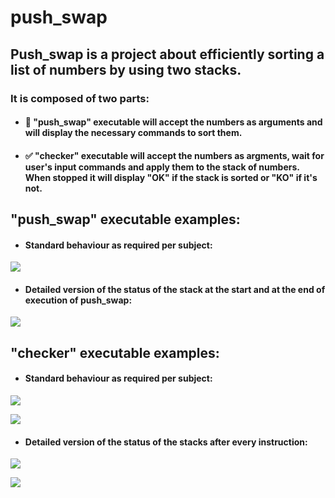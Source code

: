# push_swap

## Push_swap is a project about efficiently sorting a list of numbers by using two stacks.

### It is composed of two parts:
- #### 📶 "push_swap" executable will accept the numbers as arguments and will display the necessary commands to sort them.
- #### ✅ "checker" executable will accept the numbers as argments, wait for user's input commands and apply them to the stack of numbers. When stopped it will display "OK" if the stack is sorted or "KO" if it's not.

## "push_swap" executable examples:
- #### Standard behaviour as required per subject:
![](images/push_swap_usual.png)
- #### Detailed version of the status of the stack at the start and at the end of execution of push_swap:
![](images/push_swap_detailed.png)

## "checker" executable examples:
- #### Standard behaviour as required per subject:

![](images/checker_ok.png)

![](images/checker_ko.png)

- #### Detailed version of the status of the stacks after every instruction:

![](images/checker_detailed_ok.png)

![](images/checker_detailed_ko.png)

